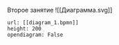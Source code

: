 Второе занятие
![[Диаграмма.svg]]


```bpmn
url: [[diagram_1.bpmn]]
height: 200
opendiagram: False
```

